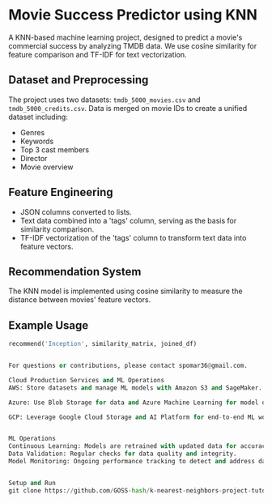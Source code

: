 # Movie Success Predictor using KNN

A KNN-based machine learning project, designed to predict a movie's commercial success by analyzing TMDB data. We use cosine similarity for feature comparison and TF-IDF for text vectorization.

## Dataset and Preprocessing

The project uses two datasets: `tmdb_5000_movies.csv` and `tmdb_5000_credits.csv`. Data is merged on movie IDs to create a unified dataset including:
- Genres
- Keywords
- Top 3 cast members
- Director
- Movie overview

## Feature Engineering

- JSON columns converted to lists.
- Text data combined into a 'tags' column, serving as the basis for similarity comparison.
- TF-IDF vectorization of the 'tags' column to transform text data into feature vectors.

## Recommendation System

The KNN model is implemented using cosine similarity to measure the distance between movies' feature vectors.

## Example Usage

```python
recommend('Inception', similarity_matrix, joined_df)


For questions or contributions, please contact spomar36@gmail.com.

Cloud Production Services and ML Operations
AWS: Store datasets and manage ML models with Amazon S3 and SageMaker.

Azure: Use Blob Storage for data and Azure Machine Learning for model operations.

GCP: Leverage Google Cloud Storage and AI Platform for end-to-end ML workflows.


ML Operations
Continuous Learning: Models are retrained with updated data for accuracy.
Data Validation: Regular checks for data quality and integrity.
Model Monitoring: Ongoing performance tracking to detect and address data drift.


Setup and Run
git clone https://github.com/GOSS-hash/k-nearest-neighbors-project-tutorial-omass/tree/main
